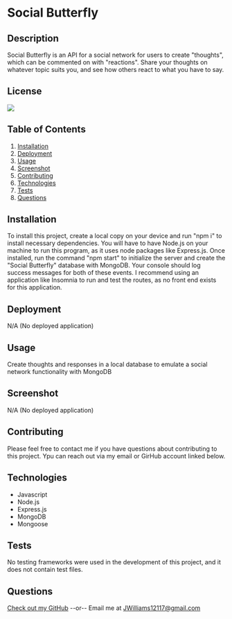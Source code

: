 # Social Butterfly
  ## Description
  Social Butterfly is an API for a social network for users to create "thoughts", which can be commented on with "reactions".  Share your thoughts on whatever topic suits you, and see how others react to what you have to say.

  ## License
  [<img src="https://img.shields.io/badge/License-MIT-blue.svg?logo=LOGO">](LINK)

  ## Table of Contents
  1. [Installation](#Installation)
  2. [Deployment](#Deployment)
  3. [Usage](#Usage)
  4. [Screenshot](#Screenshot)
  5. [Contributing](#Contributing)
  6. [Technologies](#Technologies)
  7. [Tests](#Tests)
  8. [Questions](#Questions)

  ## Installation
  To install this project, create a local copy on your device and run "npm i" to install necessary dependencies.  You will have to have Node.js on your machine to run this program, as it uses node packages like Express.js.  Once installed, run the command "npm start" to initialize the server and create the "Social Butterfly" database with MongoDB.  Your console should log success messages for both of these events.  I recommend using an application like Insomnia to run and test the routes, as no front end exists for this application.

  ## Deployment
  N/A (No deployed application)

  ## Usage
  Create thoughts and responses in a local database to emulate a social network functionality with MongoDB

  ## Screenshot
  N/A (No deployed application)

  ## Contributing
  Please feel free to contact me if you have questions about contributing to this project.  Ypu can reach out via my email or GirHub account linked below.

  ## Technologies
  * Javascript
  * Node.js
  * Express.js
  * MongoDB
  * Mongoose


  ## Tests
  No testing frameworks were used in the development of this project, and it does not contain test files.

  ## Questions
  [Check out my GitHub](https://github.com/LumberJon1)
  --or--
  Email me at JWilliams12117@gmail.com